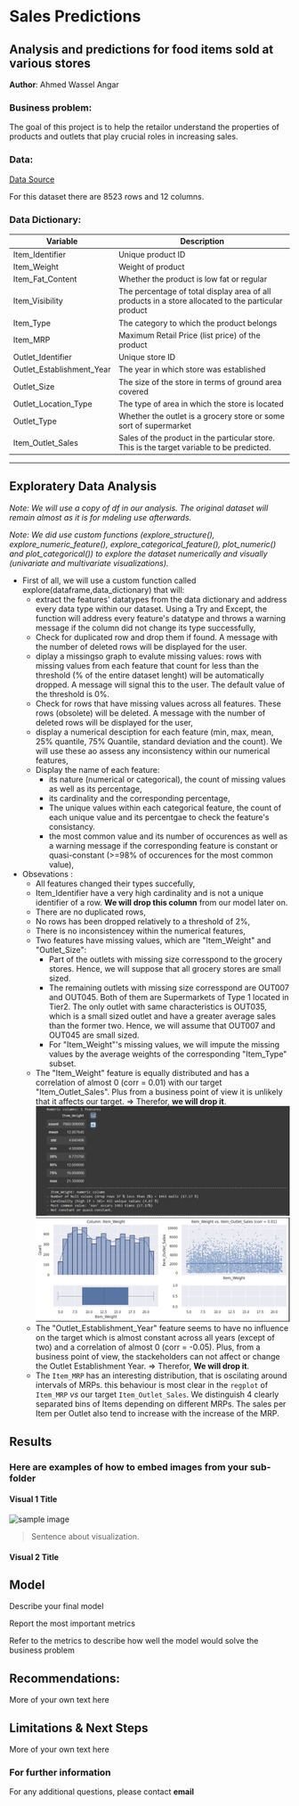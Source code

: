 # Sales Predictions
## Analysis and predictions for food items sold at various stores 

**Author**: Ahmed Wassel Angar 

### Business problem:

The goal of this project is to help the retailor understand the properties of products and outlets that play crucial roles in increasing sales.


### Data:
[Data Source](https://drive.google.com/file/d/1pjfwuYRLDsei9Z8gYFtHhi-pEKxp8DAA/view)

For this dataset there are 8523 rows and 12 columns.
### Data Dictionary:
Variable  | Description
-------------------|------------------
Item_Identifier             | Unique product ID
Item_Weight                 | Weight of product
Item_Fat_Content            | Whether the product is low fat or regular
Item_Visibility             | The percentage of total display area of all products in a store allocated to the particular product
Item_Type                   | The category to which the product belongs
Item_MRP                    | Maximum Retail Price (list price) of the product
Outlet_Identifier           | Unique store ID
Outlet_Establishment_Year   | The year in which store was established
Outlet_Size                 | The size of the store in terms of ground area covered
Outlet_Location_Type        | The type of area in which the store is located
Outlet_Type                 | Whether the outlet is a grocery store or some sort of supermarket
Item_Outlet_Sales           | Sales of the product in the particular store. This is the target variable to be predicted.
---


## Exploratery Data Analysis
*Note: We will use a copy of df in our analysis. The original dataset will remain almost as it is for mdeling use afterwards.*

*Note: We did use custom functions (explore_structure(), explore_numeric_feature(), explore_categorical_feature(), plot_numeric() and plot_categorical()) to explore the dataset numerically and visually (univariate and multivariate visualizations).*
- First of all, we will use a custom function called explore(dataframe,data_dictionary) that will:
    - extract the features' datatypes from the data dictionary and address every data type within our dataset. Using a Try and Except, the       function will address every feature's datatype and throws a warning message if the column did not change its type successfully,
    - Check for duplicated row and drop them if found. A message with the number of deleted rows will be displayed for the user.
    - diplay a missingso graph to evalute missing values: rows with missing values from each feature that count for less than the threshold (% of the entire dataset lenght) will be automatically dropped. A message will signal this to the user. The default value of the threshold is 0%.
    - Check for rows that have missing values across all features. These rows (obsolete) will be deleted. A message with the number of deleted rows will be displayed for the user,
    - display a numerical desciption for each feature (min, max, mean, 25% quantile, 75% Quantile, standard deviation and the count). We         will use these ao assess any inconsistency within our numerical features,
    - Display the name of each feature:
        - its nature (numerical or categorical), the count of missing values as well as its percentage,
        - its cardinality and the corresponding percentage,
        - The unique values within each categorical feature, the count of each unique value and its percentgae to check the feature's                consistancy.
        - the most common value and its number of occurences as well as a warning message if the corresponding feature is constant or                quasi-constant (>=98% of occurences for the most common value),
- Obsevations :
    - All features changed their types succefully,
    - Item_Identifier have a very high cardinality and is not a unique identifier of a row. **We will drop this column** from our model later on.
    - There are no duplicated rows,
    - No rows has been dropped relatively to a threshold of 2%,
    - There is no inconsistencey within the numerical features,
    - Two features have missing values, which are "Item_Weight" and "Outlet_Size":
        - Part of the outlets with missing size corresspond to the grocery stores. Hence, we will suppose that all grocery stores are small sized.
        - The remaining outlets with missing size corresspond are OUT007 and OUT045. Both of them are Supermarkets of Type 1 located in Tier2. The only outlet with same characteristics is OUT035, which is a small sized outlet and have a greater average sales than the former two. Hence, we will assume that OUT007 and OUT045 are small sized.
        - For "Item_Weight"'s missing values, we will impute the missing values by the average weights of the corresponding "Item_Type" subset.
    - The "Item_Weight" feature is equally distributed and has a correlation of almost 0 (corr = 0.01) with our target "Item_Outlet_Sales". Plus from a business point of view it is unlikely that it affects our target. => Therefor, **we will drop it**.
      ![Item_Weight exploration](explore_numeric_Item_Weight.JPG)
      ![Item_Weight exploration](plot_numeric_Item_Weight.JPG)
    - The "Outlet_Establishment_Year" feature seems to have no influence on the target which is almost constant across all years (except of two) and a correlation of almost 0 (corr = -0.05). Plus, from a business point of view, the stackeholders can not affect or change the Outlet Establishment Year. => Therefor, **We will drop it**.
    - The `Item_MRP` has an interesting distribution, that is oscilating around intervals of MRPs. this behaviour is most clear in the `regplot` of `Item_MRP` *vs* our target `Item_Outlet_Sales`. We distinguish 4 clearly separated bins of Items depending on different MRPs. The sales per Item per Outlet also tend to increase with the increase of the MRP.
  

## Results

### Here are examples of how to embed images from your sub-folder


#### Visual 1 Title
![sample image](project1_sample_image.png)

> Sentence about visualization.

#### Visual 2 Title

## Model

Describe your final model

Report the most important metrics

Refer to the metrics to describe how well the model would solve the business problem

## Recommendations:

More of your own text here


## Limitations & Next Steps

More of your own text here


### For further information


For any additional questions, please contact **email**
